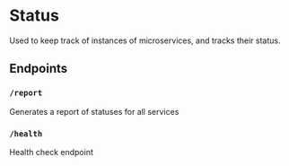# Status

Used to keep track of instances of microservices, and tracks their status.

## Endpoints

### `/report`

Generates a report of statuses for all services

### `/health`

Health check endpoint
